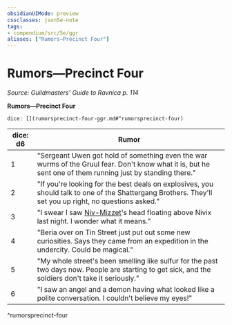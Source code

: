 ```yaml
---
obsidianUIMode: preview
cssclasses: json5e-note
tags:
- compendium/src/5e/ggr
aliases: ["Rumors—Precinct Four"]
---
```

# Rumors—Precinct Four
*Source: Guildmasters' Guide to Ravnica p. 114* 

**Rumors—Precinct Four**

`dice: [](rumorsprecinct-four-ggr.md#^rumorsprecinct-four)`

| dice: d6 | Rumor |
|----------|-------|
| 1 | "Sergeant Uwen got hold of something even the war wurms of the Gruul fear. Don't know what it is, but he sent one of them running just by standing there." |
| 2 | "If you're looking for the best deals on explosives, you should talk to one of the Shattergang Brothers. They'll set you up right, no questions asked." |
| 3 | "I swear I saw [Niv-Mizzet](2-Mechanics/CLI/bestiary/npc/niv-mizzet-ggr.md)'s head floating above Nivix last night. I wonder what it means." |
| 4 | "Beria over on Tin Street just put out some new curiosities. Says they came from an expedition in the undercity. Could be magical." |
| 5 | "My whole street's been smelling like sulfur for the past two days now. People are starting to get sick, and the soldiers don't take it seriously." |
| 6 | "I saw an angel and a demon having what looked like a polite conversation. I couldn't believe my eyes!" |
^rumorsprecinct-four